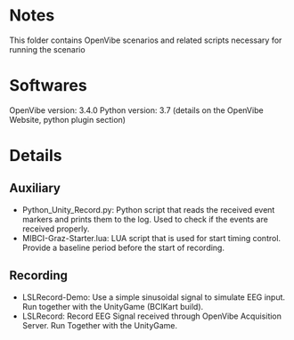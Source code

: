 # Notes

This folder contains OpenVibe scenarios and related scripts necessary for running the scenario

# Softwares

OpenVibe version: 3.4.0
Python version: 3.7 (details on the OpenVibe Website, python plugin section)

# Details

## Auxiliary
* Python_Unity_Record.py: Python script that reads the received event markers and prints them to the log. Used to check if the events are received properly.
* MIBCI-Graz-Starter.lua: LUA script that is used for start timing control. Provide a baseline period before the start of recording.

## Recording
* LSLRecord-Demo: Use a simple sinusoidal signal to simulate EEG input. Run together with the UnityGame (BCIKart build).
* LSLRecord: Record EEG Signal received through OpenVibe Acquisition Server. Run Together with the UnityGame.
